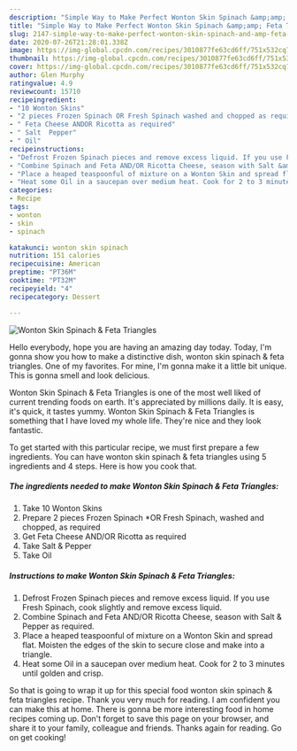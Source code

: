 ```yaml
---
description: "Simple Way to Make Perfect Wonton Skin Spinach &amp;amp; Feta Triangles"
title: "Simple Way to Make Perfect Wonton Skin Spinach &amp;amp; Feta Triangles"
slug: 2147-simple-way-to-make-perfect-wonton-skin-spinach-and-amp-feta-triangles
date: 2020-07-26T21:28:01.338Z
image: https://img-global.cpcdn.com/recipes/3010877fe63cd6ff/751x532cq70/wonton-skin-spinach-feta-triangles-recipe-main-photo.jpg
thumbnail: https://img-global.cpcdn.com/recipes/3010877fe63cd6ff/751x532cq70/wonton-skin-spinach-feta-triangles-recipe-main-photo.jpg
cover: https://img-global.cpcdn.com/recipes/3010877fe63cd6ff/751x532cq70/wonton-skin-spinach-feta-triangles-recipe-main-photo.jpg
author: Glen Murphy
ratingvalue: 4.9
reviewcount: 15710
recipeingredient:
- "10 Wonton Skins"
- "2 pieces Frozen Spinach OR Fresh Spinach washed and chopped as required"
- " Feta Cheese ANDOR Ricotta as required"
- " Salt  Pepper"
- " Oil"
recipeinstructions:
- "Defrost Frozen Spinach pieces and remove excess liquid. If you use Fresh Spinach, cook slightly and remove excess liquid."
- "Combine Spinach and Feta AND/OR Ricotta Cheese, season with Salt &amp; Pepper as required."
- "Place a heaped teaspoonful of mixture on a Wonton Skin and spread flat. Moisten the edges of the skin to secure close and make into a triangle."
- "Heat some Oil in a saucepan over medium heat. Cook for 2 to 3 minutes until golden and crisp."
categories:
- Recipe
tags:
- wonton
- skin
- spinach

katakunci: wonton skin spinach 
nutrition: 151 calories
recipecuisine: American
preptime: "PT36M"
cooktime: "PT32M"
recipeyield: "4"
recipecategory: Dessert

---
```



![Wonton Skin Spinach &amp; Feta Triangles](https://img-global.cpcdn.com/recipes/3010877fe63cd6ff/751x532cq70/wonton-skin-spinach-feta-triangles-recipe-main-photo.jpg)

Hello everybody, hope you are having an amazing day today. Today, I'm gonna show you how to make a distinctive dish, wonton skin spinach &amp; feta triangles. One of my favorites. For mine, I'm gonna make it a little bit unique. This is gonna smell and look delicious.



Wonton Skin Spinach &amp; Feta Triangles is one of the most well liked of current trending foods on earth. It's appreciated by millions daily. It is easy, it's quick, it tastes yummy. Wonton Skin Spinach &amp; Feta Triangles is something that I have loved my whole life. They're nice and they look fantastic.


To get started with this particular recipe, we must first prepare a few ingredients. You can have wonton skin spinach &amp; feta triangles using 5 ingredients and 4 steps. Here is how you cook that.

<!--inarticleads1-->

##### The ingredients needed to make Wonton Skin Spinach &amp; Feta Triangles:

1. Take 10 Wonton Skins
1. Prepare 2 pieces Frozen Spinach *OR Fresh Spinach, washed and chopped, as required
1. Get  Feta Cheese AND/OR Ricotta as required
1. Take  Salt &amp; Pepper
1. Take  Oil




<!--inarticleads2-->

##### Instructions to make Wonton Skin Spinach &amp; Feta Triangles:

1. Defrost Frozen Spinach pieces and remove excess liquid. If you use Fresh Spinach, cook slightly and remove excess liquid.
1. Combine Spinach and Feta AND/OR Ricotta Cheese, season with Salt &amp; Pepper as required.
1. Place a heaped teaspoonful of mixture on a Wonton Skin and spread flat. Moisten the edges of the skin to secure close and make into a triangle.
1. Heat some Oil in a saucepan over medium heat. Cook for 2 to 3 minutes until golden and crisp.




So that is going to wrap it up for this special food wonton skin spinach &amp; feta triangles recipe. Thank you very much for reading. I am confident you can make this at home. There is gonna be more interesting food in home recipes coming up. Don't forget to save this page on your browser, and share it to your family, colleague and friends. Thanks again for reading. Go on get cooking!
